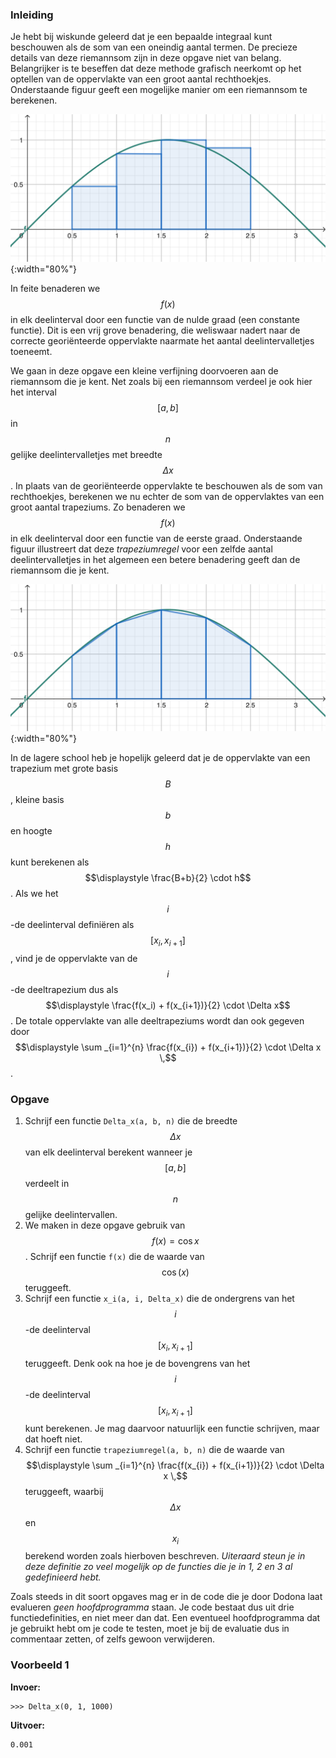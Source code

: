 ### Inleiding

Je hebt bij wiskunde geleerd dat je een bepaalde integraal kunt beschouwen als de som van een oneindig aantal termen.  De precieze details van deze riemannsom zijn in deze opgave niet van belang. Belangrijker is te beseffen dat deze methode grafisch neerkomt op het optellen van de oppervlakte van een groot aantal rechthoekjes. Onderstaande figuur geeft een mogelijke manier om een riemannsom te berekenen.

![riemannsom](media/riemannsom.png){:width="80%"}

In feite benaderen we $$f(x)$$ in elk deelinterval door een functie van de nulde graad (een constante functie). Dit is een vrij grove benadering, die weliswaar nadert naar de correcte georiënteerde oppervlakte naarmate het aantal deelintervalletjes toeneemt.

We gaan in deze opgave een kleine verfijning doorvoeren aan de riemannsom die je kent. Net zoals bij een riemannsom verdeel je ook hier het interval $$[a, b]$$ in $$n$$ gelijke deelintervalletjes met breedte $$\Delta x$$. In plaats van de georiënteerde oppervlakte te beschouwen als de som van rechthoekjes, berekenen we nu echter de som van de oppervlaktes van een groot aantal trapeziums. Zo benaderen we $$f(x)$$ in elk deelinterval door een functie van de eerste graad. Onderstaande figuur illustreert dat deze *trapeziumregel* voor een zelfde aantal deelintervalletjes in het algemeen een betere benadering geeft dan de riemannsom die je kent.

![trapeziumregel](media/trapeziumregel.png){:width="80%"}

In de lagere school heb je hopelijk geleerd dat je de oppervlakte van een trapezium met grote basis $$B$$, kleine basis $$b$$ en hoogte $$h$$ kunt berekenen als $$\displaystyle \frac{B+b}{2} \cdot h$$. Als we het $$i$$-de deelinterval definiëren als $$[x_i, x_{i+1}]$$, vind je de oppervlakte van de $$i$$-de deeltrapezium dus als $$\displaystyle \frac{f(x_i) + f(x_{i+1})}{2} \cdot \Delta x$$. De totale oppervlakte van alle deeltrapeziums wordt dan ook gegeven door $$\displaystyle \sum _{i=1}^{n} \frac{f(x_{i}) + f(x_{i+1})}{2} \cdot \Delta x \,$$.

### Opgave

1. Schrijf een functie `Delta_x(a, b, n)` die de breedte $$\Delta x$$ van elk deelinterval berekent wanneer je $$[a,b]$$ verdeelt in $$n$$ gelijke deelintervallen.
2. We maken in deze opgave gebruik van $$f(x) = \cos x$$. Schrijf een functie `f(x)` die de waarde van $$\cos(x)$$ teruggeeft.
3. Schrijf een functie `x_i(a, i, Delta_x)` die de ondergrens van het $$i$$-de deelinterval $$[x_i, x_{i+1}]$$ teruggeeft. Denk ook na hoe je de bovengrens van het $$i$$-de deelinterval $$[x_i, x_{i+1}]$$ kunt berekenen. Je mag daarvoor natuurlijk een functie schrijven, maar dat hoeft niet.
4. Schrijf een functie `trapeziumregel(a, b, n)` die de waarde van $$\displaystyle \sum _{i=1}^{n} \frac{f(x_{i}) + f(x_{i+1})}{2} \cdot \Delta x \,$$ teruggeeft, waarbij $$\Delta x$$ en $$x_i$$ berekend worden zoals hierboven beschreven. *Uiteraard steun je in deze definitie zo veel mogelijk op de functies die je in 1, 2 en 3 al gedefinieerd hebt.*

Zoals steeds in dit soort opgaves mag er in de code die je door Dodona laat evalueren *geen hoofdprogramma* staan. Je code bestaat dus uit drie functiedefinities, en niet meer dan dat. Een eventueel hoofdprogramma dat je gebruikt hebt om je code te testen, moet je bij de evaluatie dus in commentaar zetten, of zelfs gewoon verwijderen.
 
### Voorbeeld 1

**Invoer:**

    >>> Delta_x(0, 1, 1000)

**Uitvoer:**

    0.001

